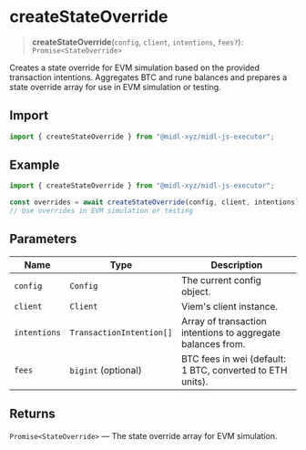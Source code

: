 # createStateOverride

> **createStateOverride**(`config`, `client`, `intentions`, `fees?`): `Promise<StateOverride>`

Creates a state override for EVM simulation based on the provided transaction intentions. Aggregates BTC and rune balances and prepares a state override array for use in EVM simulation or testing.

## Import

```ts
import { createStateOverride } from "@midl-xyz/midl-js-executor";
```

## Example

```ts
import { createStateOverride } from "@midl-xyz/midl-js-executor";

const overrides = await createStateOverride(config, client, intentions);
// Use overrides in EVM simulation or testing
```

## Parameters

| Name         | Type                     | Description                                                 |
| ------------ | ------------------------ | ----------------------------------------------------------- |
| `config`     | `Config`                 | The current config object.                                  |
| `client`     | `Client`                 | Viem's client instance.                                     |
| `intentions` | `TransactionIntention[]` | Array of transaction intentions to aggregate balances from. |
| `fees`       | `bigint` (optional)      | BTC fees in wei (default: 1 BTC, converted to ETH units).   |

## Returns

`Promise<StateOverride>` — The state override array for EVM simulation.

